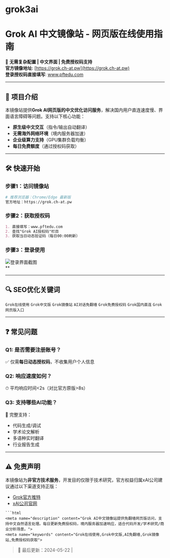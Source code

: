 # grok3ai
# Grok AI 中文镜像站 - 网页版在线使用指南

🚀 **无需复杂配置 | 中文界面 | 免费授权码支持**  
**官方镜像地址**: [https://grok.ch-at.pw](https://grok.ch-at.pw)  
**登录授权码直接填写**: www.pftedu.com

---

## 🌟 项目介绍
本镜像站提供**Grok AI网页版的中文优化访问服务**，解决国内用户直连速度慢、界面语言障碍等问题。支持以下核心功能：
- **原生级中文交互**（指令/输出自动翻译）
- **无需海外网络环境**（境内服务器加速）
- **企业级算力支持**（GPU集群负载均衡）
- **每日免费额度**（通过授权码获取）

---

## 🛠 快速开始
### 步骤1：访问镜像站
```bash
# 推荐浏览器：Chrome/Edge 最新版
官方地址：https://grok.ch-at.pw
```

### 步骤2：获取授权码
```markdown
1. 直接填写：www.pftedu.com
2. 查找"Grok AI授权码"栏目
3. 获取当日动态验证码（每日00:00刷新）
```


### 步骤3：登录使用
![登录界面截图](https://github.com/user-attachments/assets/450b7cde-331f-45ef-9311-509693904567)  
**

---

## 🔍 SEO优化关键词
`Grok在线使用` `Grok中文版` `Grok镜像站` `AI对话免翻墙` `Grok免费授权码` `Grok国内直连` `Grok网页版入口`

---

## ❓ 常见问题
### Q1: 是否需要注册账号？
✅ 仅需**每日动态授权码**，不收集用户个人信息

### Q2: 响应速度如何？
⏱ 平均响应时间<2s（对比官方原版>8s）

### Q3: 支持哪些AI功能？
🧠 完整支持：
- 代码生成/调试
- 学术论文解析
- 多语种实时翻译
- 行业报告生成

---

## ⚠️ 免责声明
本镜像站为**非官方技术服务**，开发目的仅限于技术研究，官方权益归属xAI公司建议通过以下渠道支持正版：
- [Grok官方推特](https://twitter.com/grok)
- [xAI公司官网](https://x.ai/)
``` 
```html
<meta name="description" content="Grok AI中文镜像站提供免翻墙网页版访问，支持中文自然语言处理。每日更新免费授权码，境内服务器加速响应，适合代码开发/学术研究/商业分析场景。">
<meta name="keywords" content="Grok在线使用,Grok中文版,AI免翻墙,Grok镜像站,免费授权码获取">
``` 

> 🔄 最后更新：2024-05-22 |
```

